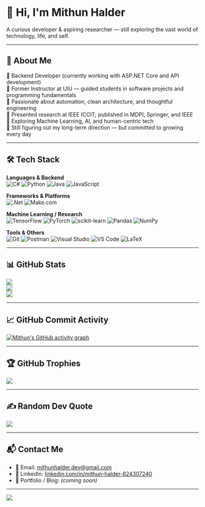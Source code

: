 # 👋 Hi, I'm Mithun Halder

A curious developer & aspiring researcher — still exploring the vast world of technology, life, and self.

---

## 💫 About Me

🔹 Backend Developer (currently working with ASP.NET Core and API development)  
🔹 Former Instructor at UIU — guided students in software projects and programming fundamentals  
🔹 Passionate about automation, clean architecture, and thoughtful engineering  
🔹 Presented research at IEEE ICCIT; published in MDPI, Springer, and IEEE  
🔹 Exploring Machine Learning, AI, and human-centric tech  
🔹 Still figuring out my long-term direction — but committed to growing every day  

---

## 🛠 Tech Stack

**Languages & Backend**  
![C#](https://img.shields.io/badge/c%23-%23239120.svg?style=for-the-badge&logo=csharp&logoColor=white) 
![Python](https://img.shields.io/badge/python-3670A0?style=for-the-badge&logo=python&logoColor=ffdd54) 
![Java](https://img.shields.io/badge/java-%23ED8B00.svg?style=for-the-badge&logo=openjdk&logoColor=white) 
![JavaScript](https://img.shields.io/badge/javascript-%23323330.svg?style=for-the-badge&logo=javascript&logoColor=%23F7DF1E)

**Frameworks & Platforms**  
![.Net](https://img.shields.io/badge/.NET-5C2D91?style=for-the-badge&logo=.net&logoColor=white) 
![Make.com](https://img.shields.io/badge/make.com-Automation-blueviolet?style=for-the-badge)

**Machine Learning / Research**  
![TensorFlow](https://img.shields.io/badge/TensorFlow-%23FF6F00.svg?style=for-the-badge&logo=TensorFlow&logoColor=white) 
![PyTorch](https://img.shields.io/badge/PyTorch-%23EE4C2C.svg?style=for-the-badge&logo=PyTorch&logoColor=white) 
![scikit-learn](https://img.shields.io/badge/scikit--learn-%23F7931E.svg?style=for-the-badge&logo=scikit-learn&logoColor=white) 
![Pandas](https://img.shields.io/badge/pandas-%23150458.svg?style=for-the-badge&logo=pandas&logoColor=white) 
![NumPy](https://img.shields.io/badge/numpy-%23013243.svg?style=for-the-badge&logo=numpy&logoColor=white)

**Tools & Others**  
![Git](https://img.shields.io/badge/git-%23F05033.svg?style=for-the-badge&logo=git&logoColor=white) 
![Postman](https://img.shields.io/badge/Postman-FF6C37?style=for-the-badge&logo=postman&logoColor=white) 
![Visual Studio](https://img.shields.io/badge/Visual_Studio-5C2D91?style=for-the-badge&logo=visual%20studio&logoColor=white) 
![VS Code](https://img.shields.io/badge/VS%20Code-007ACC?style=for-the-badge&logo=visual-studio-code&logoColor=white) 
![LaTeX](https://img.shields.io/badge/latex-%23008080.svg?style=for-the-badge&logo=latex&logoColor=white)

---

## 📊 GitHub Stats

![](https://github-readme-stats.vercel.app/api?username=mhalder-dev&theme=tokyonight&hide_border=false&include_all_commits=true&count_private=true)<br/>
![](https://github-readme-streak-stats.herokuapp.com/?user=mhalder-dev&theme=tokyonight&hide_border=false)<br/>
![](https://github-readme-stats.vercel.app/api/top-langs/?username=mhalder-dev&theme=tokyonight&hide_border=false&layout=compact)

---

## 📈 GitHub Commit Activity

[![Mithun's GitHub activity graph](https://github-readme-activity-graph.vercel.app/graph?username=mhalder-dev&theme=tokyo-night&hide_border=true)](https://github.com/mhalder-dev)

---

## 🏆 GitHub Trophies

![](https://github-profile-trophy.vercel.app/?username=mhalder-dev&theme=radical&no-frame=false&no-bg=true&margin-w=4)

---

## ✍️ Random Dev Quote

![](https://quotes-github-readme.vercel.app/api?type=horizontal&theme=radical)

---

## 📬 Contact Me

- 📧 Email: mithunhalder.dev@gmail.com  
- 🔗 LinkedIn: [linkedin.com/in/mithun-halder-824307240](https://www.linkedin.com/in/mithun-halder-824307240/)
- 🧠 Portfolio / Blog: *(coming soon)*

---

[![](https://visitcount.itsvg.in/api?id=mhalder-dev&icon=0&color=0)](https://visitcount.itsvg.in)
